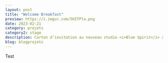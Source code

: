 ```yaml
---
layout: post
title: "Welcome Breakfast"
preview: https://i.imgur.com/5HITPla.png
date: 2023-02-21
category: projets 
category2: stage
description: Carton d’invitation au nouveau studio <i>Blue Spirit</i> à Angoulême
blog: blogprojets
---
```


Test
